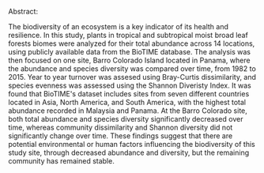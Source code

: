Abstract:

The biodiversity of an ecosystem is a key indicator of its health and
resilience. In this study, plants in tropical and subtropical moist
broad leaf forests biomes were analyzed for their total abundance across
14 locations, using publicly available data from the BioTIME database.
The analysis was then focused on one site, Barro Colorado Island located
in Panama, where the abundance and species diversity was compared over
time, from 1982 to 2015. Year to year turnover was assesed using
Bray-Curtis dissimilarity, and species evenness was assessed using the
Shannon Diveristy Index. It was found that BioTIME's dataset includes
sites from seven different countries located in Asia, North America, and
South America, with the highest total abundance recorded in Malaysia and
Panama. At the Barro Colorado site, both total abundance and species
diversity significantly decreased over time, whereas community
dissimilarity and Shannon diversity did not significantly change over
time. These findings suggest that there are potential environmental or
human factors influencing the biodiversity of this study site, through
decreased abundance and diversity, but the remaining community has
remained stable.
